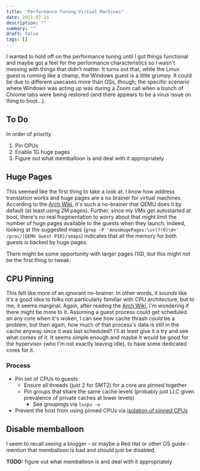 ```yaml
---
title: "Performance Tuning Virtual Machines"
date: 2021-07-15
description: ""
summary: ""
draft: false
tags: []
---
```


I wanted to hold off on the performance tuning until I got things functional and maybe got a feel for the performance characteristics so I wasn't messing with things that didn't matter.  It turns out that, while the Linux guest is running like a champ, the Windows guest is a little grumpy.  It could be due to different usecases more than OSs, though; the specific scenario where Windows was acting up was during a Zoom call when a bunch of Chrome tabs were being restored (and there appears to be a virus issue on thing to boot...).

## To Do

In order of priority
1. Pin CPUs
1. Enable 1G huge pages
1. Figure out what memballoon is and deal with it appropriately

## Huge Pages

This seemed like the first thing to take a look at.  I know how address translation works and huge pages are a no brainer for virtual machines.  According to the [Arch Wiki](https://wiki.archlinux.org/title/PCI_passthrough_via_OVMF#Huge_memory_pages "Huge memory pages"), it's such a no-brainer that QEMU does it by default (at least using 2M pages).  Further, since my VMs get autostarted at boot, there's no real fragmentation to worry about that might limit the number of huge pages available to the guests when they launch.  Indeed, looking at the suggested maps (`grep -P 'AnonHugePages:\s+(?!0)\d+' /proc/[QEMU Guest PID]/smaps`) indicates that all the memory for both guests is backed by huge pages.

There might be some opportunity with larger pages (1G), but this might not be the first thing to tweak.

## CPU Pinning

This felt like more of an ignorant no-brainer.  In other words, it _sounds_ like it's a good idea to folks not particularly familiar with CPU architecture, but to me, it seems marginal.  Again, after reading the [Arch Wiki](https://wiki.archlinux.org/title/PCI_passthrough_via_OVMF#CPU_pinning "CPU pinning"), I'm wondering if there might be more to it.  Assuming a guest process could get scheduled on any core when it's woken, I can see how cache thrash _could_ be a problem, but then again, how much of that process's data is still in the cache anyway since it was last scheduled?  I'll at least give it a try and see what comes of it.  It seems simple enough and maybe it would be good for the hypervisor (who I'm not exactly leaving idle), to have some dedicated cores for it.

### Process

- Pin set of CPUs to guests
  - Ensure all threads (just 2 for SMT2) for a core are pinned together
  - Pin groups that share the same cache levels (probably just LLC given prevalence of private caches at lower levels)
    - See groupings via `lscpu -e`
- Prevent the host from using pinned CPUs via [isolation of pinned CPUs](https://wiki.archlinux.org/title/PCI_passthrough_via_OVMF#Isolating_pinned_CPUs "Isolating pinned CPUs")

## Disable memballoon

I seem to recall seeing a blogger - or maybe a Red Hat or other OS guide - mention that memballoon is bad and should just be disabled.

**TODO:** figure out what memballoon is and deal with it appropriately